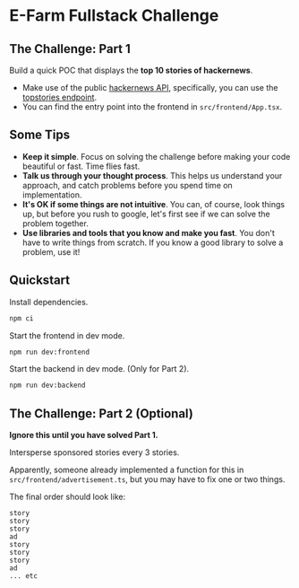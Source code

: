 # E-Farm Fullstack Challenge

## The Challenge: Part 1

Build a quick POC that displays the **top 10 stories of hackernews**.

- Make use of the public [hackernews API](https://github.com/HackerNews/API),
  specifically, you can use the [topstories endpoint](https://hacker-news.firebaseio.com/v0/topstories.json?print=pretty).
- You can find the entry point into the frontend in `src/frontend/App.tsx`.

## Some Tips

- **Keep it simple**. Focus on solving the challenge before making your code
  beautiful or fast. Time flies fast.
- **Talk us through your thought process**. This helps us understand your
  approach, and catch problems before you spend time on implementation.
- **It's OK if some things are not intuitive**. You can, of course, look things up, but
  before you rush to google, let's first see if we can solve the problem together.
- **Use libraries and tools that you know and make you fast**. You don't have
  to write things from scratch. If you know a good library to solve a problem,
  use it!

## Quickstart

Install dependencies.

```bash
npm ci
```

Start the frontend in dev mode.

```bash
npm run dev:frontend
```

Start the backend in dev mode. (Only for Part 2).

```bash
npm run dev:backend
```

## The Challenge: Part 2 (Optional)

**Ignore this until you have solved Part 1.**

Intersperse sponsored stories every 3 stories.

Apparently, someone already implemented a function for this in `src/frontend/advertisement.ts`, but you may have to fix one or two things.

The final order should look like:

```
story
story
story
ad
story
story
story
ad
... etc
```
